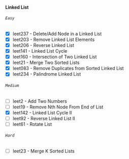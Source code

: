 #### Linked List
###### `Easy`
- [x] leet237 - Delete/Add Node in a Linked List
- [x] leet203 - Remove Linked List Elements
- [x] leet206 - Reverse Linked List
- [x] leet141 - Linked List Cycle
- [x] leet160 - Intersection of Two Linked List
- [x] leet21 - Merge Two Sorted Lists
- [x] leet083 - Remove Duplicates from Sorted Linked List
- [x] leet234 - Palindrome Linked List
###### `Medium`
- [ ] leet2 - Add Two Numbers
- [ ] leet19 - Remove Nth Node From End of List
- [x] leet142 - Linked List Cycle II
- [ ] leet92 - Reverse Linked List II
- [ ] leet61 - Rotate List
###### `Hard`
- [ ] leet23 - Merge K Sorted Lists